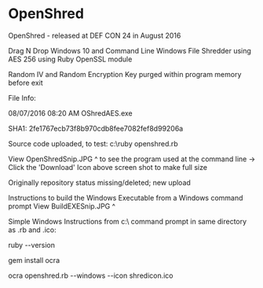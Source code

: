 # OpenShred
OpenShred - released at DEF CON 24 in August 2016

Drag N Drop Windows 10 and Command Line Windows File Shredder using AES 256 using Ruby OpenSSL module

Random IV and Random Encryption Key purged within program memory before exit

File Info:

08/07/2016  08:20 AM OShredAES.exe

SHA1: 2fe1767ecb73f8b970cdb8fee7082fef8d99206a

Source code uploaded, to test: c:\ruby openshred.rb <file>
  
  View OpenShredSnip.JPG ^ to see the program used at the command line -> Click the 'Download' Icon above screen shot to make full size
  
Originally repository status missing/deleted; new upload

Instructions to build the Windows Executable from a Windows command prompt View BuildEXESnip.JPG ^

Simple Windows Instructions from c:\ command prompt in same directory as .rb and .ico:

ruby --version

gem install ocra

ocra openshred.rb --windows --icon shredicon.ico
